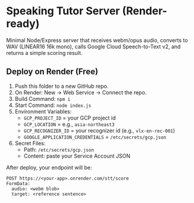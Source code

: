 # Speaking Tutor Server (Render-ready)

Minimal Node/Express server that receives webm/opus audio, converts to WAV (LINEAR16 16k mono), calls Google Cloud Speech-to-Text v2, and returns a simple scoring result.

## Deploy on Render (Free)

1. Push this folder to a new GitHub repo.
2. On Render: New → Web Service → Connect the repo.
3. Build Command: `npm i`
4. Start Command: `node index.js`
5. Environment Variables:
   - `GCP_PROJECT_ID` = your GCP project id
   - `GCP_LOCATION` = e.g., `asia-northeast3`
   - `GCP_RECOGNIZER_ID` = your recognizer id (e.g., `vlx-en-rec-001`)
   - `GOOGLE_APPLICATION_CREDENTIALS` = `/etc/secrets/gcp.json`
6. Secret Files:
   - Path: `/etc/secrets/gcp.json`
   - Content: paste your Service Account JSON

After deploy, your endpoint will be:
```
POST https://<your-app>.onrender.com/stt/score
FormData:
  audio: <webm blob>
  target: <reference sentence>
```
